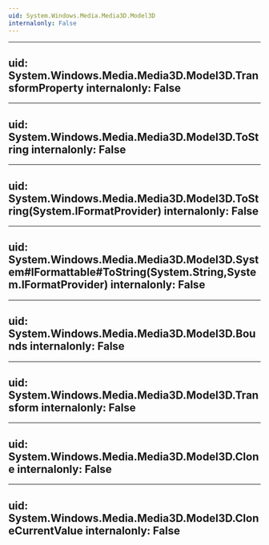 ```yaml
---
uid: System.Windows.Media.Media3D.Model3D
internalonly: False
---
```


---
uid: System.Windows.Media.Media3D.Model3D.TransformProperty
internalonly: False
---

---
uid: System.Windows.Media.Media3D.Model3D.ToString
internalonly: False
---

---
uid: System.Windows.Media.Media3D.Model3D.ToString(System.IFormatProvider)
internalonly: False
---

---
uid: System.Windows.Media.Media3D.Model3D.System#IFormattable#ToString(System.String,System.IFormatProvider)
internalonly: False
---

---
uid: System.Windows.Media.Media3D.Model3D.Bounds
internalonly: False
---

---
uid: System.Windows.Media.Media3D.Model3D.Transform
internalonly: False
---

---
uid: System.Windows.Media.Media3D.Model3D.Clone
internalonly: False
---

---
uid: System.Windows.Media.Media3D.Model3D.CloneCurrentValue
internalonly: False
---
